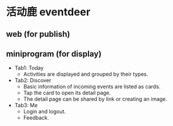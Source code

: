 # 活动鹿 eventdeer

## web (for publish)

## miniprogram (for display)

- Tab1: Today
    - Activities are displayed and grouped by their types.
- Tab2: Discover
    - Basic information of incoming events are listed as cards.
    - Tap the card to open its detail page.
    - The detail page can be shared by link or creating an image.
- Tab3: Me
    - Login and logout.
    - Feedback.